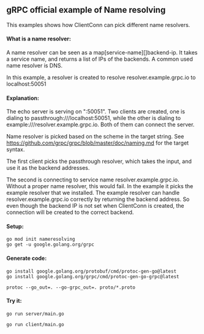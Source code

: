## gRPC official example of Name resolving

This examples shows how ClientConn can pick different name resolvers.

#### What is a name resolver:

A name resolver can be seen as a map[service-name][]backend-ip. It takes a service name, and returns a list of IPs of the backends. A common used name resolver is DNS.

In this example, a resolver is created to resolve resolver.example.grpc.io to localhost:50051

#### Explanation:

The echo server is serving on ":50051". Two clients are created, one is dialing to passthrough:///localhost:50051, while the other is dialing to example:///resolver.example.grpc.io. Both of them can connect the server.

Name resolver is picked based on the scheme in the target string. See https://github.com/grpc/grpc/blob/master/doc/naming.md for the target syntax.

The first client picks the passthrough resolver, which takes the input, and use it as the backend addresses.

The second is connecting to service name resolver.example.grpc.io. Without a proper name resolver, this would fail. In the example it picks the example resolver that we installed. The example resolver can handle resolver.example.grpc.io correctly by returning the backend address. So even though the backend IP is not set when ClientConn is created, the connection will be created to the correct backend.

#### Setup:

```
go mod init nameresolving
go get -u google.golang.org/grpc
```

#### Generate code:

```
go install google.golang.org/protobuf/cmd/protoc-gen-go@latest
go install google.golang.org/grpc/cmd/protoc-gen-go-grpc@latest

protoc --go_out=. --go-grpc_out=. proto/*.proto
```

#### Try it:

```
go run server/main.go
```

```
go run client/main.go
```
